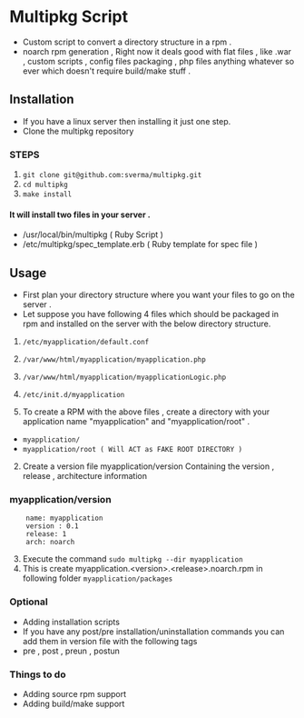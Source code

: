 # Multipkg Script
* Custom script to convert a directory structure in a rpm .
* noarch rpm generation , Right now it deals good with flat files , like .war , custom scripts , config files packaging , php files anything whatever so ever which doesn't require build/make stuff .

## Installation
* If you have a linux server then installing it just one step.
* Clone the multipkg repository

### STEPS 
1. `git clone git@github.com:sverma/multipkg.git`
2. `cd multipkg`
3. `make install`

#### It will install two files in your server .
* /usr/local/bin/multipkg ( Ruby Script )
* /etc/multipkg/spec_template.erb ( Ruby template for spec file )

## Usage
* First plan your directory structure where you want your files to go on the server .
* Let suppose you have following 4 files which should be packaged in rpm and installed on the server with the below directory structure.

1. ` /etc/myapplication/default.conf `
2. ` /var/www/html/myapplication/myapplication.php `
3. ` /var/www/html/myapplication/myapplicationLogic.php `
4.  ` /etc/init.d/myapplication `


1. To create a RPM with the above files , create a directory with your application name "myapplication" and "myapplication/root" . 
* ` myapplication/ `
* ` myapplication/root ( Will ACT as FAKE ROOT DIRECTORY ) `
2. Create a version file myapplication/version Containing the version , release , architecture information
### myapplication/version

		name: myapplication
		version : 0.1
		release: 1
		arch: noarch

3. Execute the command
`sudo multipkg --dir myapplication`
4. This is create myapplication.\<version\>.\<release\>.noarch.rpm in following folder 
`myapplication/packages`
### Optional 
* Adding installation scripts
* If you have any post/pre installation/uninstallation commands you can add them in version file with the following tags
* pre , post , preun , postun
### Things to do
* Adding source rpm support
* Adding build/make support
